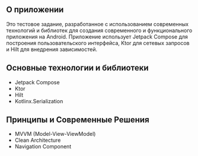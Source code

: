 ## О приложении

Это тестовое задание, разработанное с использованием современных технологий и библиотек для создания современного и функционального приложения на Android. Приложение использует Jetpack Compose для построения пользовательского интерфейса, Ktor для сетевых запросов и Hilt для внедрения зависимостей.

## Основные технологии и библиотеки

* Jetpack Compose
* Ktor
* Hilt
* Kotlinx.Serialization

## Принципы и Современные Решения

* MVVM (Model-View-ViewModel)
* Clean Architecture
* Navigation Component